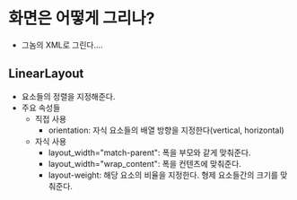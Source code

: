# 화면은 어떻게 그리나?
- 그놈의 XML로 그린다....

## LinearLayout
- 요소들의 정렬을 지정해준다.
- 주요 속성들
    - 직접 사용
        - orientation: 자식 요소들의 배열 방향을 지정한다(vertical, horizontal)
    - 자식 사용
        - layout_width="match-parent": 폭을 부모와 같게 맞춰준다.
        - layout_width="wrap_content": 폭을 컨텐츠에 맞춰준다.
        - layout-weight: 해당 요소의 비율을 지정한다. 형제 요소들간의 크기를 맞춰준다.